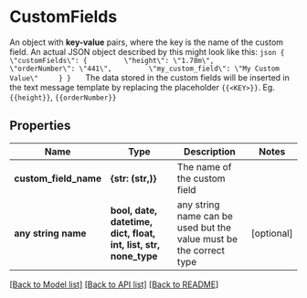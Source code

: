 # CustomFields

An object with **key-value** pairs, where the key is the name of the custom field.  An actual JSON object described by this might look like this:  ```json {     \"customFields\": {         \"height\": \"1.78m\",         \"orderNumber\": \"441\",         \"my_custom_field\": \"My Custom Value\"     } }   ``` The data stored in the custom fields will be inserted in the text message template by replacing the placeholder `{{<KEY>}}`. Eg. `{{height}}`, `{{orderNumber}}`

## Properties
Name | Type | Description | Notes
------------ | ------------- | ------------- | -------------
**custom_field_name** | **{str: (str,)}** | The name of the custom field | 
**any string name** | **bool, date, datetime, dict, float, int, list, str, none_type** | any string name can be used but the value must be the correct type | [optional]

[[Back to Model list]](../../README.md#models) [[Back to API list]](../../README.md#available-methods) [[Back to README]](../../README.md)


